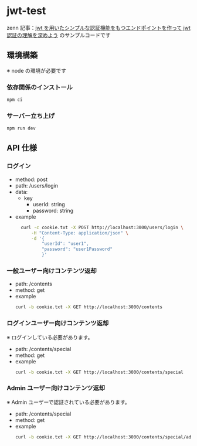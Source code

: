 # jwt-test

zenn 記事：[jwt を用いたシンプルな認証機能をもつエンドポイントを作って jwt 認証の理解を深めよう](https://zenn.dev/srkr/articles/30e4dc4a1be944)
のサンプルコードです

## 環境構築

※ node の環境が必要です

### 依存関係のインストール

```bash
npm ci
```

### サーバー立ち上げ

```bash
npm run dev
```

## API 仕様

### ログイン

- method: post
- path: /users/login
- data:
  - key
    - userId: string
    - password: string
- example
  ```bash
    curl -c cookie.txt -X POST http://localhost:3000/users/login \
        -H "Content-Type: application/json" \
        -d '{
            "userId": "user1",
            "password": "user1Password"
            }'
  ```

### 一般ユーザー向けコンテンツ返却

- path: /contents
- method: get
- example
  ```bash
  curl -b cookie.txt -X GET http://localhost:3000/contents
  ```

### ログインユーザー向けコンテンツ返却

※ ログインしている必要があります。

- path: /contents/special
- method: get
- example
  ```bash
  curl -b cookie.txt -X GET http://localhost:3000/contents/special
  ```

### Admin ユーザー向けコンテンツ返却

※ Admin ユーザーで認証されている必要があります。

- path: /contents/special
- method: get
- example
  ```bash
  curl -b cookie.txt -X GET http://localhost:3000/contents/special/admin
  ```
